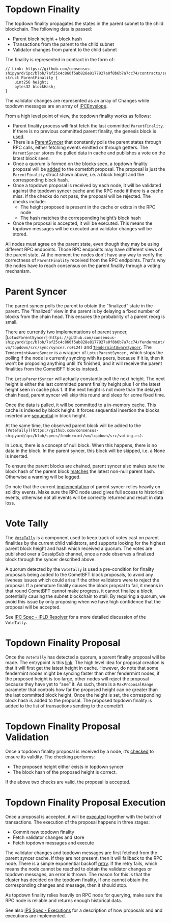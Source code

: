 # Topdown Finality

The topdown finality propagates the states in the parent subnet to the child blockchain. The following data is passed:

- Parent block height + block hash
- Transactions from the parent to the child subnet
- Validator changes from parent to the child subnet

The finality is represented in contract in the form of:

```solidity
// Link: https://github.com/consensus-shipyard/ipc/blob/7af25c4c860f5ab828e8177927a0f8b6b7a7cc74/contracts/src/structs/CrossNet.sol#L11
struct ParentFinality {
    uint256 height;
    bytes32 blockHash;
}
```

The validator changes are represented as an array of Changes while topdown messages are an array of [IPCEnvelope](https://github.com/consensus-shipyard/ipc/blob/7af25c4c860f5ab828e8177927a0f8b6b7a7cc74/contracts/src/structs/CrossNet.sol#L63).

From a high level point of view, the topdown finality works as follows:

- Parent finality process will first fetch the last committed `ParentFinality`. If there is no previous committed parent finality, the genesis block is [used](https://github.com/consensus-shipyard/ipc/blob/7af25c4c860f5ab828e8177927a0f8b6b7a7cc74/fendermint/vm/topdown/src/sync/mod.rs#L36).
- There is a [ParentSyncer](https://github.com/consensus-shipyard/ipc/blob/7af25c4c860f5ab828e8177927a0f8b6b7a7cc74/fendermint/vm/topdown/src/sync/syncer.rs#L24C19-L24C36) that constantly polls the parent states through RPC calls, either fetching events emitted or through getters. The `ParentSyncer` stores the pulled data in cache and publishes a vote on the latest block seen.
- Once a quorum is formed on the blocks seen, a topdown finality proposal will be [added](https://github.com/consensus-shipyard/ipc/blob/7af25c4c860f5ab828e8177927a0f8b6b7a7cc74/fendermint/vm/interpreter/src/chain.rs#L132) to the cometbft proposal. The proposal is just the `ParentFinality` struct shown above, i.e. a block height and the corresponding block hash.
- Once a topdown proposal is received by each node, it will be validated against the topdown syncer cache and the RPC node if there is a cache miss. If the checks do not pass, the proposal will be rejected. The checks include:
    - The height proposed is present in the cache or exists in the RPC node
    - The hash matches the corresponding height’s block hash
- Once the proposal is accepted, it will be executed. This means the topdown messages will be executed and validator changes will be stored.

All nodes must agree on the parent state, even though they may be using different RPC endpoints. Those RPC endpoints may have different views of the parent state. At the moment the nodes don't have any way to verify the correctness of `ParentFinality` received from the RPC endpoints. That's why the nodes have to reach consensus on the parent finality through a voting mechanism.

# Parent Syncer

The parent syncer polls the parent to obtain the “finalized” state in the parent. The “finalized” view in the parent is by delaying a fixed number of blocks from the chain head. This ensures the probability of a parent reorg is small.

There are currently two implementations of parent syncer, [`LotusParentSyncer](https://github.com/consensus-shipyard/ipc/blob/7af25c4c860f5ab828e8177927a0f8b6b7a7cc74/fendermint/vm/topdown/src/sync/syncer.rs#L24)` and [`TendermintAwareSyncer`](https://github.com/consensus-shipyard/ipc/blob/7af25c4c860f5ab828e8177927a0f8b6b7a7cc74/fendermint/vm/topdown/src/sync/tendermint.rs#L16C15-L16C36). The `TendermintAwareSyncer` is a wrapper of `LotusParentSyncer` , which stops the polling if the node is currently syncing with its peers, because if it is, then it won’t be proposing anything until it’s finished, and it will receive the parent finalities from the CometBFT blocks instead.

The `LotusParentSyncer` will actually constantly poll the next height. The next height is either the last committed parent finality height plus 1 or the latest height seen in cache plus 1. If the next height is not more than the delayed chain head, parent syncer will skip this round and sleep for some fixed time.

Once the data is pulled, it will be committed to a in-memory cache. This cache is indexed by block height. It forces sequential insertion the blocks inserted are [sequential](https://github.com/consensus-shipyard/ipc/blob/7af25c4c860f5ab828e8177927a0f8b6b7a7cc74/fendermint/vm/topdown/src/cache.rs#L27) in block height.

At the same time, the observed parent block will be added to the `[VoteTally](https://github.com/consensus-shipyard/ipc/blob/specs/fendermint/vm/topdown/src/voting.rs)`.

In Lotus, there is a concept of null block. When this happens, there is no data in the block. In the parent syncer, this block will be skipped, i.e. a None is inserted.

To ensure the parent blocks are chained, parent syncer also makes sure the block hash of the parent block [matches](https://github.com/consensus-shipyard/ipc/blob/7af25c4c860f5ab828e8177927a0f8b6b7a7cc74/fendermint/vm/topdown/src/sync/syncer.rs#L227) the latest non-null parent hash. Otherwise a warning will be logged.

Do note that the current [implementation](https://github.com/consensus-shipyard/ipc/blob/7af25c4c860f5ab828e8177927a0f8b6b7a7cc74/fendermint/vm/topdown/src/proxy.rs#L65) of parent syncer relies heavily on solidity events. Make sure the RPC node used gives full access to historical events, otherwise not all events will be correctly returned and result in data loss.

# Vote Tally

The [`VoteTally`](https://github.com/consensus-shipyard/ipc/blob/specs/fendermint/vm/topdown/src/voting.rs) is a component used to keep track of votes cast on parent finalities by the current child validators, and supports looking for the highest parent block height and hash which received a quorum. The votes are published over a GossipSub channel, once a node observes a finalized block through the syncer described above.

A quorum detected by the `VoteTally` is used a pre-condition for finality proposals being added to the CometBFT block proposals, to avoid any liveness issues which could arise if the other validators were to reject the proposal. If a premature finality causes the block propsal to fail, it means in that round CometBFT cannot make progress, it cannot finalize a block, potentially causing the subnet blockchain to stall. By requiring a quorum, we avoid this issue by only proposing when we have high confidence that the proposal will be accepted.

See [IPC Spec - IPLD Resolver](https://www.notion.so/IPC-Spec-IPLD-Resolver-7b4290a0d60c40cdba98cd6d3e66648b?pvs=21) for a more detailed discussion of the `VoteTally`.

# Topdown Finality Proposal

Once the `VoteTally` has detected a quorum, a parent finality proposal will be made. The entrypoint is this [link](https://github.com/consensus-shipyard/ipc/blob/7af25c4c860f5ab828e8177927a0f8b6b7a7cc74/fendermint/vm/topdown/src/finality/null.rs#L84). The high level idea for proposal creation is that it will first get the latest height in cache. However, do note that some fendermint nodes might be syncing faster than other fendermint nodes, if the proposed height is too large, other nodes will reject the proposal because they have yet to “see” it. As such, there is a `MaxProposalRange` parameter that controls how far the proposed height can be greater than the last committed block height. Once the height is set, the corresponding block hash is added to the proposal. The proposed topdown finality is added to the list of transactions sending to the cometbft.

# Topdown Finality Proposal Validation

Once a topdown finality proposal is received by a node, it’s [checked](https://github.com/consensus-shipyard/ipc/blob/7af25c4c860f5ab828e8177927a0f8b6b7a7cc74/fendermint/vm/interpreter/src/chain.rs#L209) to ensure its validity. The checking performs:

- The proposed height either exists in topdown syncer
- The block hash of the proposed height is correct.

If the above two checks are valid, the proposal is accepted.

# Topdown Finality Proposal Execution

Once a proposal is accepted, it will be [executed](https://github.com/consensus-shipyard/ipc/blob/7af25c4c860f5ab828e8177927a0f8b6b7a7cc74/fendermint/vm/interpreter/src/chain.rs#L290) together with the batch of transactions. The execution of the proposal happens in three stages:

- Commit new topdown finality
- Fetch validator changes and store
- Fetch topdown messages and execute

The validator changes and topdown messages are first fetched from the parent syncer cache. If they are not present, then it will fallback to the RPC node. There is a simple exponential backoff [retry](https://github.com/consensus-shipyard/ipc/blob/7af25c4c860f5ab828e8177927a0f8b6b7a7cc74/fendermint/vm/topdown/src/finality/fetch.rs#L174). If the retry fails, which means the node cannot be reached to obtain the validator changes or topdown messages, an error is thrown. The reason for this is that the cluster has decided on the topdown finality, if one cannot obtain the corresponding changes and message, then it should stop.

As topdown finality relies heavily on RPC node for querying, make sure the RPC node is reliable and returns enough historical data.

See also [IPS Spec - Executions](https://www.notion.so/IPS-Spec-Executions-ebf13d833d6845ec9c11b59bd514fcda?pvs=21) for a description of how proposals and and executions are implemented.